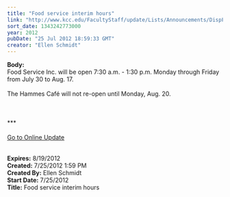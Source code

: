 ```yaml
---
title: "Food service interim hours"
link: "http://www.kcc.edu/FacultyStaff/update/Lists/Announcements/DispForm.aspx?ID=764"
sort_date: 1343242773000
year: 2012
pubDate: "25 Jul 2012 18:59:33 GMT"
creator: "Ellen Schmidt"
---
```


<div><b>Body:</b> <div class="ExternalClassBB23E16BE8EF4761A0581193E3C87148"><div>Food Service Inc. will be open 7:30 a.m. - 1:30 p.m. Monday through Friday from July 30 to Aug. 17.</div>
<div><br />The Hammes Café will not re-open until Monday, Aug. 20.<br /></div>
<div> </div>
<div> </div>
<div> </div>
<div>
<div><span style="white-space:nowrap" class="baec5a81-e4d6-4674-97f3-e9220f0136c1">***</span></div>
<div><span style="white-space:nowrap" class="baec5a81-e4d6-4674-97f3-e9220f0136c1"></span> </div>
<div><span style="white-space:nowrap" class="baec5a81-e4d6-4674-97f3-e9220f0136c1"><a href="/FacultyStaff/update/Pages/dailyupdate.aspx">Go to Online Update</a></span><span style="white-space:nowrap" class="baec5a81-e4d6-4674-97f3-e9220f0136c1"></span></div>
<div><span style="white-space:nowrap" class="baec5a81-e4d6-4674-97f3-e9220f0136c1"></span><font size="2"></font><font size="2"> </div>
<div><br /></div></font></div></div></div>
<div><b>Expires:</b> 8/19/2012</div>
<div><b>Created:</b> 7/25/2012 1:59 PM</div>
<div><b>Created By:</b> Ellen Schmidt</div>
<div><b>Start Date:</b> 7/25/2012</div>
<div><b>Title:</b> Food service interim hours</div>
